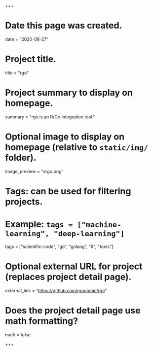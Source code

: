 +++
# Date this page was created.
date = "2020-08-27"

# Project title.
title = "rgo"

# Project summary to display on homepage.
summary = "rgo is an R/Go integration tool."

# Optional image to display on homepage (relative to `static/img/` folder).
image_preview = "argo.png"

# Tags: can be used for filtering projects.
# Example: `tags = ["machine-learning", "deep-learning"]`
tags = ["scientific-code", "go", "golang", "R", "tools"]

# Optional external URL for project (replaces project detail page).
external_link = "https://github.com/rgonomic/rgo"

# Does the project detail page use math formatting?
math = false

+++

